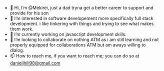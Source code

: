 - 👋 Hi, I’m @Mekirei, just a dad tryna get a better career to support and provide for his son
- 👀 I’m interested in software developement more specifically full stack development. i like tinkering with things and trying to see what makes them work.
- 🌱 I’m currently working on javascript development skills.
- 💞️ I’m looking to collaborate on nothing ATM as i am still learning and not properly equipped for collaborations ATM  but am aways willing to dialog.
- 📫 How to reach me, if you want to reach me; you can do so at danieljhill98@gmail.com

<!---
Mekirei/Mekirei is a ✨ special ✨ repository because its `README.md` (this file) appears on your GitHub profile.
You can click the Preview link to take a look at your changes.
--->
